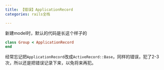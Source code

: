 ```yaml
---
title: 【错误】ApplicationRecord
categories: rails全栈

---
```


新建model时，默认的代码是长这个样子的

```ruby
class Group < ApplicationRecord
end
```

经常忘记把`ApplicationRecord`改成`ActiveRecord::Base`，同样的错误，犯了2-3次，所以还是把错误记录下来，以免将来再犯。